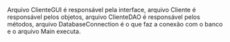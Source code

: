 Arquivo ClienteGUI é responsável pela interface, arquivo Cliente é responsável pelos objetos, arquivo ClienteDAO é responsável pelos métodos, arquivo DatabaseConnection é o que faz a conexão com o banco e o arquivo Main executa.
